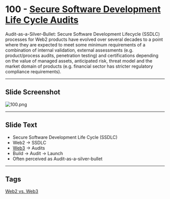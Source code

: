# 100 - [Secure Software Development Life Cycle Audits](Secure%20Software%20Development%20Life%20Cycle%20Audits.md)

Audit-as-a-Silver-Bullet: Secure Software Development Lifecycle (SSDLC) processes for Web2 products have evolved over several decades to a point where they are expected to meet some minimum requirements of a combination of internal validation, external assessments (e.g. product/process audits, penetration testing) and certifications depending on the value of managed assets, anticipated risk, threat model and the market domain of products (e.g. financial sector has stricter regulatory compliance requirements).

___
## Slide Screenshot
![100.png](../../images/1.Ethereum%20101/100.png)
___
## Slide Text
- Secure Software Development Life Cycle (SSDLC)
- Web2 -> SSDLC
- [Web3](Web3.md) -> Audits
- Build -> Audit -> Launch
- Often perceived as Audit-as-a-silver-bullet 
___
## Tags
[Web2 vs. Web3](Web2%20vs.%20Web3.md)
